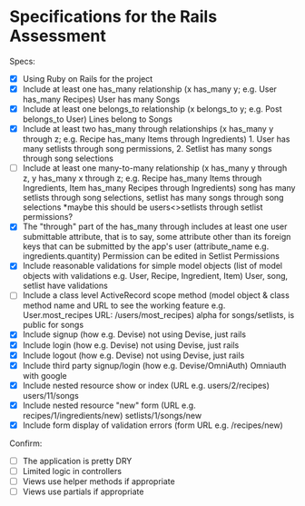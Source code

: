 # Specifications for the Rails Assessment

Specs:
- [x] Using Ruby on Rails for the project
- [X] Include at least one has_many relationship (x has_many y; e.g. User has_many Recipes) User has many Songs
- [X] Include at least one belongs_to relationship (x belongs_to y; e.g. Post belongs_to User) Lines belong to Songs
- [X] Include at least two has_many through relationships (x has_many y through z; e.g. Recipe has_many Items through Ingredients) 1. User has many setlists through song permissions, 2. Setlist has many songs through song selections
- [ ] Include at least one many-to-many relationship (x has_many y through z, y has_many x through z; e.g. Recipe has_many Items through Ingredients, Item has_many Recipes through Ingredients) song has many setlists through song selections, setlist has many songs through song selections *maybe this should be users<>setlists through setlist permissions?
- [X] The "through" part of the has_many through includes at least one user submittable attribute, that is to say, some attribute other than its foreign keys that can be submitted by the app's user (attribute_name e.g. ingredients.quantity) Permission can be edited in Setlist Permissions
- [X] Include reasonable validations for simple model objects (list of model objects with validations e.g. User, Recipe, Ingredient, Item) User, song, setlist have validations
- [ ] Include a class level ActiveRecord scope method (model object & class method name and URL to see the working feature e.g. User.most_recipes URL: /users/most_recipes) alpha for songs/setlists, is public for songs
- [X] Include signup (how e.g. Devise) not using Devise, just rails
- [X] Include login (how e.g. Devise) not using Devise, just rails
- [X] Include logout (how e.g. Devise) not using Devise, just rails
- [X] Include third party signup/login (how e.g. Devise/OmniAuth) Omniauth with google
- [X] Include nested resource show or index (URL e.g. users/2/recipes) users/11/songs
- [X] Include nested resource "new" form (URL e.g. recipes/1/ingredients/new) setlists/1/songs/new
- [X] Include form display of validation errors (form URL e.g. /recipes/new)

Confirm:
- [ ] The application is pretty DRY
- [ ] Limited logic in controllers
- [ ] Views use helper methods if appropriate
- [ ] Views use partials if appropriate